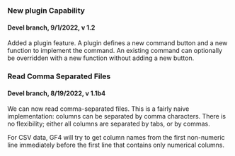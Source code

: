 
### New plugin Capability
#### Devel branch, 9/1/2022, v 1.2
Added a plugin feature. A plugin defines a new command button and a new
function to implement the command.  An existing command can optionally be
overridden with a new function without adding a new button.

### Read Comma Separated Files
#### Devel branch, 8/19/2022, v 1.1b4
We can now read comma-separated files.  This is a fairly naive implementation:
columns can be separated by comma characters.  There is no flexibility; either
all columns are separated by tabs, or by commas.

For CSV data, GF4 will try to get column names from the first non-numeric line
immediately before the first line that contains only numerical columns.

